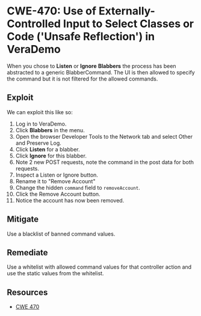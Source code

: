 CWE-470: Use of Externally-Controlled Input to Select Classes or Code ('Unsafe Reflection') in VeraDemo
=======================================================================================================

When you chose to **Listen** or **Ignore** **Blabbers** the process has been abstracted to a generic BlabberCommand.
The UI is then allowed to specify the command but it is not filtered for the allowed commands.


Exploit
-------
We can exploit this like so:
1. Log in to VeraDemo.
2. Click **Blabbers** in the menu.
3. Open the browser Developer Tools to the Network tab and select Other and Preserve Log.
4. Click **Listen** for a blabber.
5. Click **Ignore** for this blabber.
6. Note 2 new POST requests, note the command in the post data for both requests.
7. Inspect a Listen or Ignore button.
8. Rename it to "Remove Account"
9. Change the hidden ```command``` field to ```removeAccount```.
10. Click the Remove Account button.
11. Notice the account has now been removed.


Mitigate
--------
Use a blacklist of banned command values.


Remediate
---------
Use a whitelist with allowed command values for that controller action and use the static values from the whitelist.


Resources
---------
* [CWE 470](https://cwe.mitre.org/data/definitions/470.html)